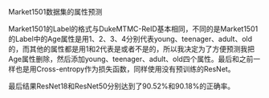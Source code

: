 Market1501数据集的属性预测

Market1501的Label的格式与DukeMTMC-ReID基本相同，不同的是Market1501的Label中的Age属性是用1、2、3、4分别代表young、teenager、adult、old的，而其他的属性都是用1和2代表是或者不是的，所以我决定为了方便预测我把Age属性删除，然后添加young、teenager、adult、old四个属性。最后和之前一样也是用Cross-entropy作为损失函数，同样使用没有预训练的ResNet。

最后结果ResNet18和ResNet50分别达到了90.52%和90.18%的正确率。
